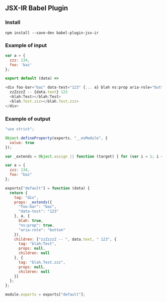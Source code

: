 ## JSX-IR Babel Plugin

### Install

```npm install --save-dev babel-plugin-jsx-ir```

### Example of input

```js
var a = {
  zzz: 134,
  foo: 'baz'
};

export default (data) =>

<div foo-bar="baz" data-test="123" {... a} blah ns:prop aria-role="button">
  zzZzzzZ -- {data.text} 123
  <blah:Test></blah:Test>
  <blah.Test.zzz></blah.Test.zzz>
</div>
```

### Example of output

```js
"use strict";

Object.defineProperty(exports, "__esModule", {
  value: true
});

var _extends = Object.assign || function (target) { for (var i = 1; i < arguments.length; i++) { var source = arguments[i]; for (var key in source) { if (Object.prototype.hasOwnProperty.call(source, key)) { target[key] = source[key]; } } } return target; };

var a = {
  zzz: 134,
  foo: "baz"
};

exports["default"] = function (data) {
  return {
    tag: "div",
    props: _extends({
      "foo-bar": "baz",
      "data-test": "123"
    }, a, {
      blah: true,
      "ns:prop": true,
      "aria-role": "button"
    }),
    children: ["zzZzzzZ -- ", data.text, " 123", {
      tag: "blah:Test",
      props: null,
      children: null
    }, {
      tag: "blah.Test.zzz",
      props: null,
      children: null
    }]
  };
};

module.exports = exports["default"];
```